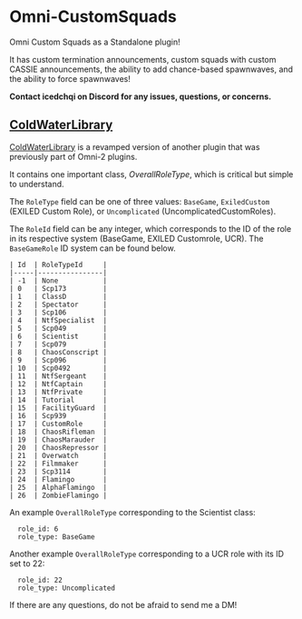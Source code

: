 # Omni-CustomSquads
 Omni Custom Squads as a Standalone plugin!

It has custom termination announcements, custom squads with custom CASSIE announcements, the ability to add chance-based spawnwaves, and the ability to force spawnwaves!

**Contact icedchqi on Discord for any issues, questions, or concerns.**

## [ColdWaterLibrary](https://github.com/icedchai/ColdWaterLibrary/releases)
[ColdWaterLibrary](https://github.com/icedchai/ColdWaterLibrary/releases) is a revamped version of another plugin that was previously part of Omni-2 plugins.

It contains one important class, *OverallRoleType*, which is critical but simple to understand.

The `RoleType` field can be one of three values: `BaseGame`, `ExiledCustom` (EXILED Custom Role), or `Uncomplicated` (UncomplicatedCustomRoles).

The `RoleId` field can be any integer, which corresponds to the ID of the role in its respective system (BaseGame, EXILED Customrole, UCR). The `BaseGameRole` ID system can be found below.
```
| Id  | RoleTypeId     |
|-----|----------------|
| -1  | None           |
| 0   | Scp173         |
| 1   | ClassD         |
| 2   | Spectator      |
| 3   | Scp106         |
| 4   | NtfSpecialist  |
| 5   | Scp049         |
| 6   | Scientist      |
| 7   | Scp079         |
| 8   | ChaosConscript |
| 9   | Scp096         |
| 10  | Scp0492        |
| 11  | NtfSergeant    |
| 12  | NtfCaptain     |
| 13  | NtfPrivate     |
| 14  | Tutorial       |
| 15  | FacilityGuard  |
| 16  | Scp939         |
| 17  | CustomRole     |
| 18  | ChaosRifleman  |
| 19  | ChaosMarauder  |
| 20  | ChaosRepressor |
| 21  | Overwatch      |
| 22  | Filmmaker      |
| 23  | Scp3114        |
| 24  | Flamingo       |
| 25  | AlphaFlamingo  |
| 26  | ZombieFlamingo |
```
An example `OverallRoleType` corresponding to the Scientist class:
```
  role_id: 6
  role_type: BaseGame
```
Another example `OverallRoleType` corresponding to a UCR role with its ID set to 22:
```
  role_id: 22
  role_type: Uncomplicated
```
If there are any questions, do not be afraid to send me a DM!
